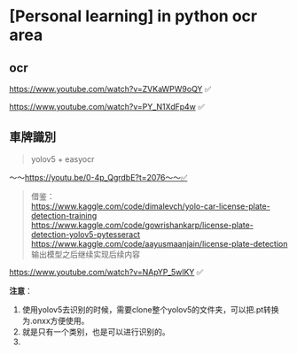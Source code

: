 # [Personal learning] in python ocr area 

## ocr 

https://www.youtube.com/watch?v=ZVKaWPW9oQY ✅ 

https://www.youtube.com/watch?v=PY_N1XdFp4w ✅ 

## 車牌識別

> yolov5 + easyocr

～～https://youtu.be/0-4p_QgrdbE?t=2076～～✅
> 借鉴：<br>
> https://www.kaggle.com/code/dimalevch/yolo-car-license-plate-detection-training
> https://www.kaggle.com/code/gowrishankarp/license-plate-detection-yolov5-pytesseract
> https://www.kaggle.com/code/aayusmaanjain/license-plate-detection<br>
> 输出模型之后继续实现后续内容<br>


https://www.youtube.com/watch?v=NApYP_5wlKY ✅





**注意**：

1. 使用yolov5去识别的时候，需要clone整个yolov5的文件夹，可以把.pt转换为.onxx方便使用。
2. 就是只有一个类别，也是可以进行识别的。
3. 

